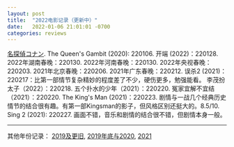 ```yaml
---
layout: post
title:  "2022电影记录（更新中）"
date:   2022-01-06 21:01:01 -0700
categories: reviews
---
```

[名探偵コナン](https://www.lintj.com/reviews/2018/08/18/Conan.html).
The Queen's Gambit (2020): 220106.
开端 (2022)：220128.
2022年湖南春晚：220130.
2022年河南春晚：220130.
2022年央视春晚：220203.
2021年北京春晚：220206.
2021年广东春晚：220212.
误杀2 (2021)：220217：比第一部情节复杂精妙的程度差了不少，硬伤更多，勉强能看。
李茂扮太子（2022）：220218.
五个扑水的少年（2021）：220220.
冤家宜解不宜结（2021）：220220.
The King's Man (2021)：220223. 剧情与一战几个经典历史情节的结合很有趣。有第一部Kingsman的影子，但风格区别还挺大的。8.5/10.
Sing 2 (2021): 220227. 画面不错，音乐和剧情的结合很不错，但剧情本身一般。

---
其他年份记录：
[2019及更旧](https://www.lintj.com/reviews/2019/11/29/older2019Movies.html), [2019年底与2020](https://www.lintj.com/reviews/2019/11/30/2020Movieswith2019.html), [2021](https://www.lintj.com/reviews/2021/01/03/2021Movies.html)
